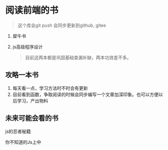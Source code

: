 # 阅读前端的书

> 这个库会git push 会同步更新到github, gitee 

1. 犀牛书

2. js高级程序设计

   > 目前这两本都是巩固基础查漏补缺，两本功效差不多。

## 攻略一本书

1. 每天看一点，学习方法时不时会有更新
2. 目前看到函数，争取阅读的时候会同步编写一个文章加深印象。也可以方便以后学习，产出物料

## 未来可能会看的书

js的忍者秘籍

你不知道的Js上中